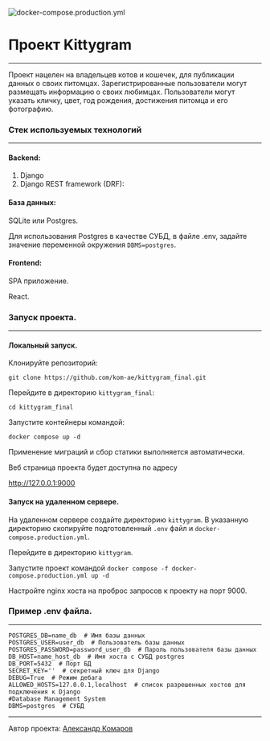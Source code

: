 ![docker-compose.production.yml](https://github.com/kom-ae/kittygram_final/actions/workflows/main.yml/badge.svg)

# Проект Kittygram
___
Проект нацелен на владельцев котов и кошечек, для публикации данных о своих питомцах. Зарегистрированные пользователи могут размещать информацию о своих любимцах. Пользователи могут указать кличку, цвет,  год рождения, достижения питомца и его фотографию.

### Стек используемых технологий
___
#### Backend:
1. Django
2. Django REST framework (DRF):

#### База данных:
SQLite или Postgres.

Для использования Postgres в качестве СУБД,  в файле .env, задайте значение переменной окружения `DBMS=postgres`.

#### Frontend:
SPA приложение.

React.

### Запуск проекта.
___
#### Локальный запуск.

Клонируйте репозиторий:

`git clone https://github.com/kom-ae/kittygram_final.git`

Перейдите в директорию `kittygram_final`:

`cd kittygram_final`

Запустите контейнеры командой:

`docker compose up -d`

Применение миграций и сбор статики выполняется автоматически.

Веб страница проекта будет доступна по адресу

http://127.0.0.1:9000

#### Запуск на удаленном сервере.
На удаленном сервере создайте директорию `kittygram`. В указанную директорию скопируйте подготовленный `.env` файл и `docker-compose.production.yml`.

Перейдите в директорию `kittygram`.

Запустите проект командой
`docker compose -f docker-compose.production.yml up -d`

Настройте nginx хоста на проброс запросов к проекту на порт 9000.


### Пример .env файла.
___

```
POSTGRES_DB=name_db  # Имя базы данных 
POSTGRES_USER=user_db  # Пользователь базы данных
POSTGRES_PASSWORD=password_user_db  # Пароль пользователя базы данных
DB_HOST=name_host_db  # Имя хоста с СУБД postgres
DB_PORT=5432  # Порт БД
SECRET_KEY=''  # секретный ключ для Django
DEBUG=True  # Режим дебага
ALLOWED_HOSTS=127.0.0.1,localhost  # список разрешенных хостов для подключения к Django
#Database Management System
DBMS=postgres  # СУБД 
```

___
Автор проекта: [Александр Комаров](https://github.com/kom-ae/)
